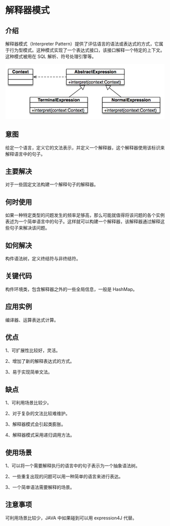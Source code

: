 # 解释器模式

## 介绍
解释器模式（Interpreter Pattern）提供了评估语言的语法或表达式的方式，它属于行为型模式。这种模式实现了一个表达式接口，该接口解释一个特定的上下文。这种模式被用在 SQL 解析、符号处理引擎等。

![解释器模式.png](解释器模式.png)

## 意图

给定一个语言，定义它的文法表示，并定义一个解释器，这个解释器使用该标识来解释语言中的句子。

## 主要解决

对于一些固定文法构建一个解释句子的解释器。

## 何时使用

如果一种特定类型的问题发生的频率足够高，那么可能就值得将该问题的各个实例表述为一个简单语言中的句子。这样就可以构建一个解释器，该解释器通过解释这些句子来解决该问题。

## 如何解决
构件语法树，定义终结符与非终结符。

## 关键代码

构件环境类，包含解释器之外的一些全局信息，一般是 HashMap。

## 应用实例

编译器、运算表达式计算。

## 优点	

1、可扩展性比较好，灵活。 	

2、增加了新的解释表达式的方式。	

3、易于实现简单文法。	

## 缺点

1、可利用场景比较少。 

2、对于复杂的文法比较难维护。 

3、解释器模式会引起类膨胀。 

4、解释器模式采用递归调用方法。

## 使用场景

1、可以将一个需要解释执行的语言中的句子表示为一个抽象语法树。 

2、一些重复出现的问题可以用一种简单的语言来进行表达。 

3、一个简单语法需要解释的场景。

## 注意事项

可利用场景比较少，JAVA 中如果碰到可以用 expression4J 代替。
